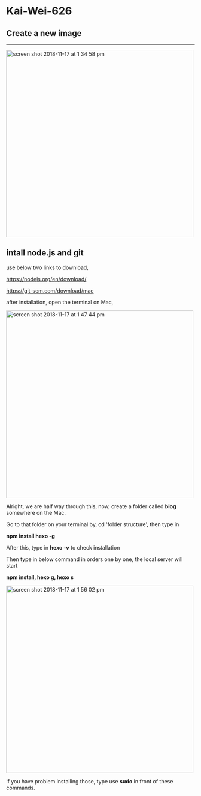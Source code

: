 # Kai-Wei-626

## Create a new image
---
<img width="500" alt="screen shot 2018-11-17 at 1 34 58 pm" src="https://user-images.githubusercontent.com/43118998/48665558-03737300-ea6e-11e8-8afe-88d765394203.png">


## intall node.js and git
use below two links to download, 

https://nodejs.org/en/download/

https://git-scm.com/download/mac

after installation, open the terminal on Mac,

<img width="500" alt="screen shot 2018-11-17 at 1 47 44 pm" src="https://user-images.githubusercontent.com/43118998/48665634-8812c100-ea6f-11e8-9fd4-ede80d4eaaca.png">

Alright, we are half way through this, now, create a folder called **blog** somewhere on the Mac.

Go to that folder on your terminal by, cd 'folder structure', then type in 

**npm install hexo -g**

After this, type in  **hexo -v**  to check installation

Then type in below command in orders one by one, the local server will start

**npm install, hexo g, hexo s**

<img width="500" alt="screen shot 2018-11-17 at 1 56 02 pm" src="https://user-images.githubusercontent.com/43118998/48665712-9dd4b600-ea70-11e8-9fb3-02d01ddcf99a.png">

if you have problem installing those, type use **sudo** in front of these commands. 
